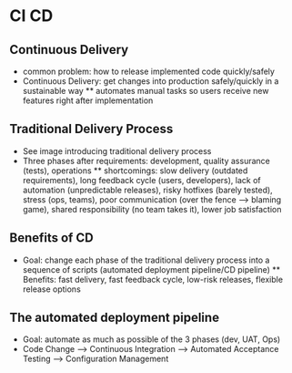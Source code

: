 # CI CD
## Continuous Delivery
* common problem: how to release implemented code quickly/safely
* Continuous Delivery: get changes into production safely/quickly in a sustainable way
** automates manual tasks so users receive new features right after implementation

## Traditional Delivery Process
* See image introducing traditional delivery process
* Three phases after requirements: development, quality assurance (tests), operations
** shortcomings: slow delivery (outdated requirements), long feedback cycle (users, developers),
lack of automation (unpredictable releases), risky hotfixes (barely tested), stress (ops, teams), 
poor communication (over the fence --> blaming game), shared responsibility (no team takes it), 
lower job satisfaction

## Benefits of CD
* Goal: change each phase of the traditional delivery process into a sequence of scripts (automated deployment pipeline/CD pipeline)
** Benefits: fast delivery, fast feedback cycle, low-risk releases, flexible release options

## The automated deployment pipeline
* Goal: automate as much as possible of the 3 phases (dev, UAT, Ops)
* Code Change --> Continuous Integration --> Automated Acceptance Testing --> Configuration Management
